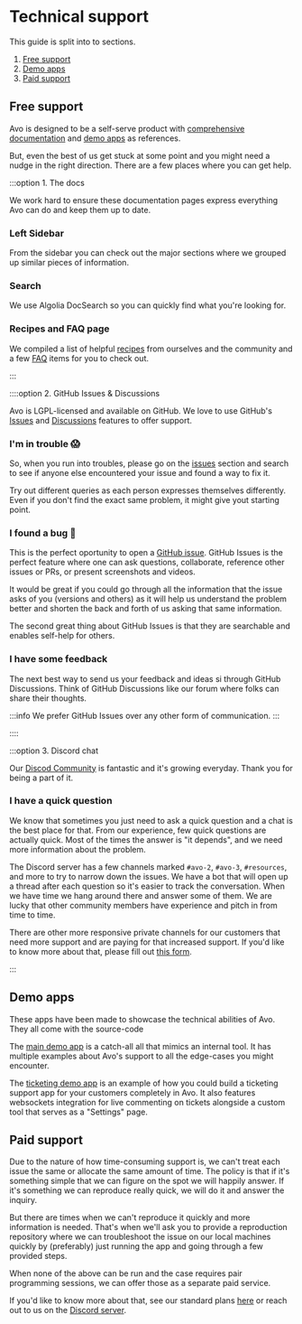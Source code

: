 # Technical support

This guide is split into to sections.

1. [Free support](#free-support)
2. [Demo apps](#demo-apps)
3. [Paid support](#paid-support)

## Free support

Avo is designed to be a self-serve product with [comprehensive documentation](https://docs.avohq.io) and [demo apps](#demo-apps) as references.

But, even the best of us get stuck at some point and you might need a nudge in the right direction. There are a few places where you can get help.

:::option 1. The docs

We work hard to ensure these documentation pages express everything Avo can do and keep them up to date.

<div class="pl-6">

### Left Sidebar

From the sidebar you can check out the major sections where we grouped up similar pieces of information.

### Search

We use Algolia DocSearch so you can quickly find what you're looking for.

### Recipes and FAQ page

We compiled a list of helpful [recipes](./../3.0/guides.html) from ourselves and the community and a few [FAQ](./../3.0/faq.html) items for you to check out.

</div>
:::

::::option 2. GitHub Issues & Discussions

<div class="pl-6">

Avo is LGPL-licensed and available on GitHub. We love to use GitHub's [Issues](https://github.com/avo-hq/avo/issues/) and [Discussions](https://github.com/avo-hq/avo/discussions) features to offer support.

### I'm in trouble 😱

So, when you run into troubles, please go on the [issues](https://github.com/avo-hq/avo/issues?q=) section and search to see if anyone else encountered your issue and found a way to fix it.

Try out different queries as each person expresses themselves differently. Even if you don't find the exact same problem, it might give yout starting point.

### I found a bug 🐛

This is the perfect oportunity to open a [GitHub issue](https://avo.cool/new-issue). GitHub Issues is the perfect feature where one can ask questions, collaborate, reference other issues or PRs, or present screenshots and videos.

It would be great if you could go through all the information that the issue asks of you (versions and others) as it will help us understand the problem better and shorten the back and forth of us asking that same information.

The second great thing about GitHub Issues is that they are searchable and enables self-help for others.

### I have some feedback

The next best way to send us your feedback and ideas si through GitHub Discussions. Think of GitHub Discussions like our forum where folks can share their thoughts.

:::info
We prefer GitHub Issues over any other form of communication.
:::

</div>
::::

:::option 3. Discord chat

Our [Discod Community](https://avo.cool/chat) is fantastic and it's growing everyday. Thank you for being a part of it.

<div class="pl-6">

### I have a quick question

We know that sometimes you just need to ask a quick question and a chat is the best place for that.
From our experience, few quick questions are actually quick. Most of the times the answer is "it depends", and we need more information about the problem.

The Discord server has a few channels marked `#avo-2`, `#avo-3`, `#resources`, and more to try to narrow down the issues. We have a bot that will open up a thread after each question so it's easier to track the conversation.
When we have time we hang around there and answer some of them. We are lucky that other community members have experience and pitch in from time to time.

There are other more responsive private channels for our customers that need more support and are paying for that increased support. If you'd like to know more about that, please fill out [this form](https://forms.reform.app/ahahHs/technical-support-request/tk3fp0).

</div>

:::

## Demo apps

These apps have been made to showcase the technical abilities of Avo. They all come with the source-code

The [main demo app](https://main.avodemo.com/) is a catch-all all that mimics an internal tool. It has multiple examples about Avo's support to all the edge-cases you might encounter.

The [ticketing demo app](https://ticketing.avodemo.com/) is an example of how you could build a ticketing support app for your customers completely in Avo.
It also features websockets integration for live commenting on tickets alongside a custom tool that serves as a "Settings" page.


## Paid support

Due to the nature of how time-consuming support is, we can't treat each issue the same or allocate the same amount of time.
The policy is that if it's something simple that we can figure on the spot we will happily answer. If it's something we can reproduce really quick, we will do it and answer the inquiry.

But there are times when we can't reproduce it quickly and more information is needed. That's when we'll ask you to provide a reproduction repository where we can troubleshoot the issue on our local machines quickly by (preferably) just running the app and going through a few provided steps.

When none of the above can be run and the case requires pair programming sessions, we can offer those as a separate paid service.

If you'd like to know more about that, see our standard plans [here](https://avohq.io/support) or reach out to us on the [Discord server](https://avo.cool/chat).
